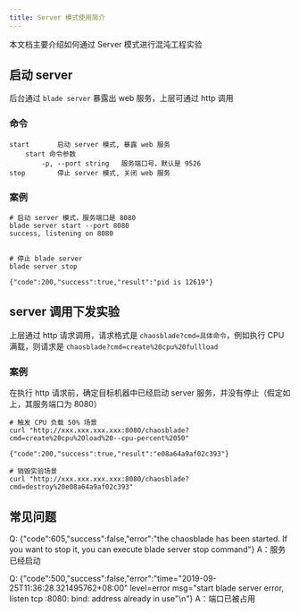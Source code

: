 ```yaml
---
title: Server 模式使用简介
---
```


本文档主要介绍如何通过 Server 模式进行混沌工程实验

## 启动 server

后台通过 `blade server` 暴露出 web 服务，上层可通过 http 调用

### 命令

```
start       启动 server 模式, 暴露 web 服务
	start 命令参数
		-p, --port string   服务端口号，默认是 9526
stop        停止 server 模式, 关闭 web 服务
```

### 案例

```
# 启动 server 模式，服务端口是 8080
blade server start --port 8080
success, listening on 8080


# 停止 blade server
blade server stop

{"code":200,"success":true,"result":"pid is 12619"}
```

## server 调用下发实验

上层通过 http 请求调用，请求格式是 `chaosblade?cmd=具体命令`，例如执行 CPU 满载，则请求是 `chaosblade?cmd=create%20cpu%20fullload`

### 案例

在执行 http 请求前，确定目标机器中已经启动 server 服务，并没有停止（假定如上，其服务端口为 8080）

```
# 触发 CPU 负载 50% 场景
curl "http://xxx.xxx.xxx.xxx:8080/chaosblade?cmd=create%20cpu%20load%20--cpu-percent%2050"

{"code":200,"success":true,"result":"e08a64a9af02c393"}

# 销毁实验场景
curl "http://xxx.xxx.xxx.xxx:8080/chaosblade?cmd=destroy%20e08a64a9af02c393"
```

## 常见问题

Q: {"code":605,"success":false,"error":"the chaosblade has been started. If you want to stop it, you can execute blade server stop command"}
A：服务已经启动

Q: {"code":500,"success":false,"error":"time="2019-09-25T11:36:28.321495762+08:00" level=error msg="start blade server error, listen tcp :8080: bind: address already in use"\n"}
A：端口已被占用
